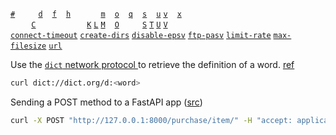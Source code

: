 [curl -&#35;]: #curl '```&#10;$ curl -#&#10;$ curl --progress-bar&#10;```&#10;Print progress information as a progress bar instead of as statistics&#10;Robbins, Arnold. _UNIX in a Nutshell_ 4th ed (2005): 50'
[curl -&#67;]: #curl '```&#10;$ curl -C $OFFSET&#10;$ curl --continue-at $OFFSET&#10;```&#10;continue a previous file transfer at `$OFFSET` bytes&#10;Robbins, Arnold. _UNIX in a Nutshell_ 4th ed (2005): 49'
[curl -&#102;]: #curl '```&#10;$ curl -f&#10;$ curl --fail&#10;```&#10;Fail silently upon HTTP server errors. Mainly useful for scripts.&#10;Robbins, Arnold. _UNIX in a Nutshell_ 4th ed (2005): 49'
[curl -&#104;]: #curl '```&#10;$ curl -h&#10;$ curl --help&#10;```&#10;Print a brief help message.&#10;Robbins, Arnold. _UNIX in a Nutshell_ 4th ed (2005): 49'
[curl -&#75;]: #curl '```&#10;$ curl -K $CONFIGFILE&#10;$ curl --config $CONFIGFILE&#10;```&#10;Use `$CONFIGFILE` as the configuration file, instead of the default "$HOME/.curlrc". Use `-` to read configuration information from STDIN.&#10;Robbins, Arnold. _UNIX in a Nutshell_ 4th ed (2005): 49'
[curl -&#109;]: #curl '```&#10;$ curl -m $SECONDS&#10;$ curl --max-time $SECONDS&#10;```&#10;Do not exceed `$SECONDS` for the entire operation.&#10;Robbins, Arnold. _UNIX in a Nutshell_ 4th ed (2005): 50'
[curl -&#77;]: #curl '```&#10;$ curl -M&#10;$ curl --manual&#10;```&#10;Display full help text (> 2400 lines) in the form of a manpage.&#10;Robbins, Arnold. _UNIX in a Nutshell_ 4th ed (2005): 50'
[curl -&#111;]: #curl '```&#10;$ curl -o $FILE&#10;$ curl --output $FILE&#10;```&#10;Write output to `$FILE` instead of to STDOUT&#10;Robbins, Arnold. _UNIX in a Nutshell_ 4th ed (2005): 50'
[curl -&#113;]: #curl '```&#10;$ curl -q&#10;```&#10;When used as the first parameter, do not read "$HOME/.curlrc"&#10;Robbins, Arnold. _UNIX in a Nutshell_ 4th ed (2005): 50'
[curl -&#115;]: #curl '```&#10;$ curl -s&#10;$ curl --silent&#10;```&#10;Do not print a progress meter or any error messages.&#10;Robbins, Arnold. _UNIX in a Nutshell_ 4th ed (2005): 50'
[curl -&#83;]: #curl '```&#10;$ curl -S&#10;$ curl --show-error&#10;```&#10;With `-s`, do display error messages.&#10;Robbins, Arnold. _UNIX in a Nutshell_ 4th ed (2005): 50'
[curl -&#84;]: #curl '```&#10;$ curl -T $FILE&#10;$ curl --upload-file $FILE&#10;```&#10;Upload `$FILE` to the URL on the command line.&#10;Robbins, Arnold. _UNIX in a Nutshell_ 4th ed (2005): 50'
[curl -&#117;]: #curl '```&#10;$ curl -u $USER:$PASSWORD&#10;$ curl --user $USER:$PASSWORD&#10;```&#10;Supply `$USER` and `$PASSWORD` to the server for authentication.&#10;Robbins, Arnold. _UNIX in a Nutshell_ 4th ed (2005): 50'
[curl -&#85;]: #curl '```&#10;$ curl -U $USER:$PASSWORD&#10;$ curl --proxy-user $USER:$PASSWORD&#10;```&#10;Supply `$USER` and `$PASSWORD` to the server for proxy authentication.&#10;Robbins, Arnold. _UNIX in a Nutshell_ 4th ed (2005): 50'
[curl -&#118;]: #curl '```&#10;$ curl -v&#10;$ curl --verbose&#10;```&#10;Be verbose during file retrieval.&#10;Robbins, Arnold. _UNIX in a Nutshell_ 4th ed (2005): 50'
[curl -&#86;]: #curl '```&#10;$ curl -V&#10;$ curl --version&#10;```&#10;Print version and supported-feature information&#10;Robbins, Arnold. _UNIX in a Nutshell_ 4th ed (2005): 50'
[curl -&#120;]: #curl '```&#10;$ curl -x $PROXYHOST:$PORT&#10;$ curl --proxy $PROXYHOST:$PORT&#10;```&#10;Use `$PROXYHOST` (and the optional `$PORT` which is 1080 by default), as the HTTP proxy&#10;Robbins, Arnold. _UNIX in a Nutshell_ 4th ed (2005): 50'
[curl --connect-timeout]: #curl '```&#10;$ curl --connect-timeout $SECONDS&#10;```&#10;Limit connection phase to `$SECONDS` seconds&#10;Robbins, Arnold. _UNIX in a Nutshell_ 4th ed (2005): 49'
[curl --create-dirs]: #curl '```&#10;$ curl --create-dirs&#10;```&#10;When used with `-o`, create local directories as needed&#10;Robbins, Arnold. _UNIX in a Nutshell_ 4th ed (2005): 49'
[curl --disable-epsv]: #curl '```&#10;$ curl --disable-epsv&#10;```&#10;Do not use the `EPSV` FTP command for passive FTP transfer. Normally `curl` tries `EPSV` before `PASV`.&#10;Robbins, Arnold. _UNIX in a Nutshell_ 4th ed (2005): 49'
[curl --ftp-pasv]: #curl '```&#10;$ curl --ftp-pasv&#10;```&#10;Use the FTP `PASV` command (default)&#10;Robbins, Arnold. _UNIX in a Nutshell_ 4th ed (2005): 49'
[curl --limit-rate]: #curl '```&#10;$ curl --limit-rate $SPEED&#10;```&#10;Limit transfers to `$SPEED` (bytes per second by default). Other possible units, placed at the end of the argument, include:&#10;  - `k`,`K`               kilboytes&#10;  - `m`,`M`               megabytes&#10;  - `g`,`G`               gigabytes&#10;&#10;Robbins, Arnold. _UNIX in a Nutshell_ 4th ed (2005): 49'
[curl --max-filesize]: #curl '```&#10;$ curl --max-filesize $BYTES&#10;```&#10;Do not download a file exceeding `$BYTES` in size.&#10;Robbins, Arnold. _UNIX in a Nutshell_ 4th ed (2005): 49'
[curl --url]: #curl '```&#10;$ curl --url $URL&#10;```&#10;Retrieve `$URL`&#10;Robbins, Arnold. _UNIX in a Nutshell_ 4th ed (2005): 50'
[curl -&#79;]: #curl '```&#10;$ curl -O $URL&#10;$ curl --remote-name $URL&#10;```&#10;download `$URL` saving output under the filename indicated by `$URL` itself'
[curl -&#100;]: #curl '```&#10;$ curl -d $NAME=$VALUE&#10;```&#10;Post form-encoded `$NAME` with value `$VALUE`'
[curl -&#76;]: #curl '```&#10;$ curl -L&#10;$ curl --location&#10;```&#10;Follow redirects'

[`#`][curl -&#35;]   <code>&nbsp;</code> <code>&nbsp;</code> <code>&nbsp;</code> [`d`][curl -&#100;] <code>&nbsp;</code> [`f`][curl -&#102;] <code>&nbsp;</code> [`h`][curl -&#104;] <code>&nbsp;</code> <code>&nbsp;</code> <code>&nbsp;</code> <code>&nbsp;</code> [`m`][curl -&#109;] <code>&nbsp;</code> [`o`][curl -&#111;] <code>&nbsp;</code> [`q`][curl -&#113;] <code>&nbsp;</code> [`s`][curl -&#115;] <code>&nbsp;</code> [`u`][curl -&#117;] [`v`][curl -&#118;] <code>&nbsp;</code> [`x`][curl -&#120;] <code>&nbsp;</code> <code>&nbsp;</code>  <br><code>&nbsp;</code>&nbsp;<code>&nbsp;</code> <code>&nbsp;</code> [`C`][curl -&#67;] <code>&nbsp;</code> <code>&nbsp;</code> <code>&nbsp;</code> <code>&nbsp;</code> <code>&nbsp;</code> <code>&nbsp;</code> <code>&nbsp;</code> [`K`][curl -&#75;] [`L`][curl -&#76;] [`M`][curl -&#77;] <code>&nbsp;</code> [`O`][curl -&#79;] <code>&nbsp;</code> <code>&nbsp;</code> <code>&nbsp;</code> [`S`][curl -&#83;] [`T`][curl -&#84;] [`U`][curl -&#85;] [`V`][curl -&#86;] <code>&nbsp;</code> <code>&nbsp;</code> <code>&nbsp;</code> <code>&nbsp;</code>\
[`connect-timeout`][curl --connect-timeout]
[`create-dirs`][curl --create-dirs]
[`disable-epsv`][curl --disable-epsv]
[`ftp-pasv`][curl --ftp-pasv]
[`limit-rate`][curl --limit-rate]
[`max-filesize`][curl --max-filesize]
[`url`][curl --url]

Use the [ `dict` network protocol ](https://tools.ietf.org/html/rfc2229) to retrieve the definition of a word.
[ref](https://fedoramagazine.org/set-up-an-offline-command-line-dictionary-in-fedora/)
```sh
curl dict://dict.org/d:<word>
```
Sending a POST method to a FastAPI app ([src](https://app.pluralsight.com/guides/explore-python-libraries:-fastapi))
```sh
curl -X POST "http://127.0.0.1:8000/purchase/item/" -H "accept: application/json" -H "Content-Type: application/json" -d "{\"name\":\"sample item\",\"info\":\"This is info for the item\",\"price\":40,\"qty\":2}"
```